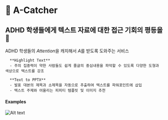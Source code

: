 &#x1F4D9; A-Catcher 
=========
**ADHD 학생들에게 텍스트 자료에 대한 접근 기회의 평등을** :loudspeaker:
---------------------------------------------------

   ADHD 학생들의 *Attention*을 캐치해서 *A*를 받도록 도와주는 서비스
      
      **Highlight Text**
      - 주의 집중력이 약한 사람들도 쉽게 줄글의 중심내용을 파악할 수 있도록 다양한 도형과 색상으로 텍스트를 강조
      
      **Text to PPTX**
      - 발표 대본의 제목과 소제목을 자동으로 추출하여 텍스트를 파워포인트에 삽입
      - 텍스트 주제와 어울리는 피피티 템플릿 및 이미지 추천


#### Examples
![Alt text](https://github.com/yoonkim313/dataCampusProject-Team10/blob/master/example.png)

   
   
   
